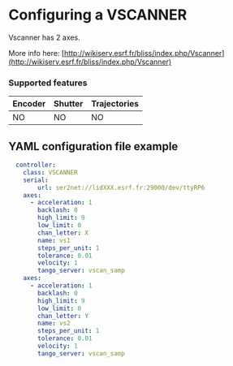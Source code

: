# Configuring a VSCANNER

Vscanner has 2 axes.

More info here: [http://wikiserv.esrf.fr/bliss/index.php/Vscanner](http://wikiserv.esrf.fr/bliss/index.php/Vscanner)

### Supported features

Encoder | Shutter | Trajectories
------- | ------- | ------------
NO	| NO      | NO  

## YAML configuration file example

```yaml
  controller:
    class: VSCANNER
    serial:
        url: ser2net://lidXXX.esrf.fr:29000/dev/ttyRP6
    axes:
      - acceleration: 1
        backlash: 0
        high_limit: 9
        low_limit: 0
        chan_letter: X
        name: vs1
        steps_per_unit: 1
        tolerance: 0.01
        velocity: 1
        tango_server: vscan_samp
    axes:
      - acceleration: 1
        backlash: 0
        high_limit: 9
        low_limit: 0
        chan_letter: Y
        name: vs2
        steps_per_unit: 1
        tolerance: 0.01
        velocity: 1
        tango_server: vscan_samp
```
